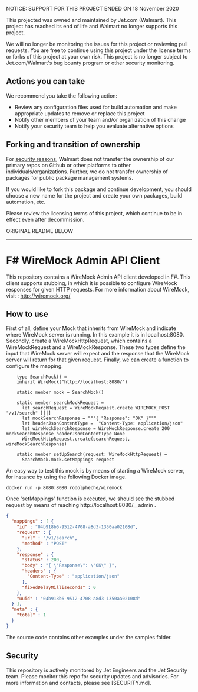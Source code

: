 NOTICE: SUPPORT FOR THIS PROJECT ENDED ON 18 November 2020

This projected was owned and maintained by Jet.com (Walmart). This project has reached its end of life and Walmart no longer supports this project.

We will no longer be monitoring the issues for this project or reviewing pull requests. You are free to continue using this project under the license terms or forks of this project at your own risk. This project is no longer subject to Jet.com/Walmart's bug bounty program or other security monitoring.


## Actions you can take

We recommend you take the following action:

  * Review any configuration files used for build automation and make appropriate updates to remove or replace this project
  * Notify other members of your team and/or organization of this change
  * Notify your security team to help you evaluate alternative options

## Forking and transition of ownership

For [security reasons](https://www.theregister.co.uk/2018/11/26/npm_repo_bitcoin_stealer/), Walmart does not transfer the ownership of our primary repos on Github or other platforms to other individuals/organizations. Further, we do not transfer ownership of packages for public package management systems.

If you would like to fork this package and continue development, you should choose a new name for the project and create your own packages, build automation, etc.

Please review the licensing terms of this project, which continue to be in effect even after decommission.

ORIGINAL README BELOW

----------------------


# F# WireMock Admin API Client

This repository contains a WireMock Admin API client developed in F#.
This client supports stubbing, in which it is possible to configure WireMock responses for given HTTP requests.
For more information about WireMock, visit : http://wiremock.org/

## How to use
First of all, define your Mock that inherits from WireMock and indicate where WireMock server is running. In this example it is in localhost:8080.
Secondly, create a WireMockHttpRequest, which contains a WireMockRequest and a WireMockResponse. These two types define the input that WireMock server will expect and the response that the WireMock server will return for that given request.
Finally, we can create a function to configure the mapping.
```
    type SearchMock() =
    inherit WireMock("http://localhost:8080/")
    
    static member mock = SearchMock()
  
    static member searchMockRequest = 
      let searchRequest = WireMockRequest.create WIREMOCK_POST "/v1/search" [||]
      let mockSearchResponse = """{ "Response": "OK" }"""
      let headerJsonContentType =  "Content-Type: application/json" 
      let wireMockSearchResponse = WireMockResponse.create 200 mockSearchResponse headerJsonContentType None
      WireMockHttpRequest.create(searchRequest, wireMockSearchResponse)
  
    static member setUpSearch(request: WireMockHttpRequest) =
      SearchMock.mock.setMappings request
```
An easy way to test this mock is by means of starting a WireMock server, for instance by using the following Docker image.
```
docker run -p 8080:8080 rodolpheche/wiremock
```
Once 'setMappings' function is executed, we should see the stubbed request by means of reaching http://localhost:8080/__admin .
``` json
{
  "mappings" : [ {
    "id" : "04b918b6-9512-4708-a8d3-1350aa02108d",
    "request" : {
      "url" : "/v1/search",
      "method" : "POST"
    },
    "response" : {
      "status" : 200,
      "body" : "{ \"Response\": \"OK\" }",
      "headers" : {
        "Content-Type" : "application/json"
      },
      "fixedDelayMilliseconds" : 0
    },
    "uuid" : "04b918b6-9512-4708-a8d3-1350aa02108d"
  } ],
  "meta" : {
    "total" : 1
  }
}
```
The source code contains other examples under the samples folder.
## Security
This repository is actively monitored by Jet Engineers and the Jet Security team. Please monitor this repo for security updates and advisories. For more information and contacts, please see [SECURITY.md].
